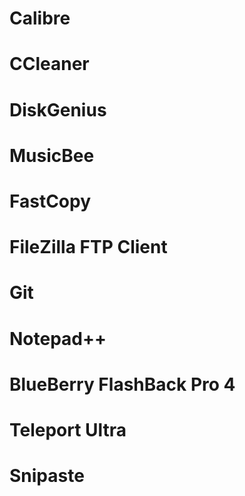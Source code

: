 # Calibre

# CCleaner

# DiskGenius

# MusicBee

# FastCopy

# FileZilla FTP Client

# Git

# Notepad++

# BlueBerry FlashBack Pro 4

# Teleport Ultra

# Snipaste

